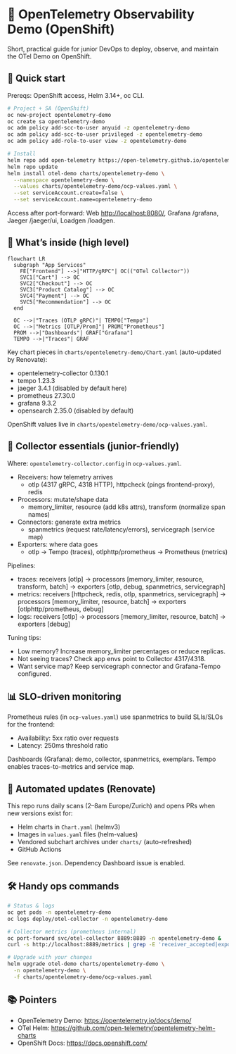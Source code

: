# 🔭 OpenTelemetry Observability Demo (OpenShift)

Short, practical guide for junior DevOps to deploy, observe, and maintain the OTel Demo on OpenShift.

## 🚀 Quick start

Prereqs: OpenShift access, Helm 3.14+, oc CLI.

```bash
# Project + SA (OpenShift)
oc new-project opentelemetry-demo
oc create sa opentelemetry-demo
oc adm policy add-scc-to-user anyuid -z opentelemetry-demo
oc adm policy add-scc-to-user privileged -z opentelemetry-demo
oc adm policy add-role-to-user view -z opentelemetry-demo

# Install
helm repo add open-telemetry https://open-telemetry.github.io/opentelemetry-helm-charts
helm repo update
helm install otel-demo charts/opentelemetry-demo \
  --namespace opentelemetry-demo \
  --values charts/opentelemetry-demo/ocp-values.yaml \
  --set serviceAccount.create=false \
  --set serviceAccount.name=opentelemetry-demo
```

Access after port-forward: Web <http://localhost:8080/>, Grafana /grafana, Jaeger /jaeger/ui, Loadgen /loadgen.

## 🧠 What’s inside (high level)

```mermaid
flowchart LR
  subgraph "App Services"
    FE["Frontend"] -->|"HTTP/gRPC"| OC(("OTel Collector"))
    SVC1["Cart"] --> OC
    SVC2["Checkout"] --> OC
    SVC3["Product Catalog"] --> OC
    SVC4["Payment"] --> OC
    SVC5["Recommendation"] --> OC
  end

  OC -->|"Traces (OTLP gRPC)"| TEMPO["Tempo"]
  OC -->|"Metrics [OTLP/Prom]"| PROM["Prometheus"]
  PROM -->|"Dashboards"| GRAF["Grafana"]
  TEMPO -->|"Traces"| GRAF
```

Key chart pieces in `charts/opentelemetry-demo/Chart.yaml` (auto-updated by Renovate):

- opentelemetry-collector 0.130.1
- tempo 1.23.3
- jaeger 3.4.1 (disabled by default here)
- prometheus 27.30.0
- grafana 9.3.2
- opensearch 2.35.0 (disabled by default)

OpenShift values live in `charts/opentelemetry-demo/ocp-values.yaml`.

## 🔧 Collector essentials (junior-friendly)

Where: `opentelemetry-collector.config` in `ocp-values.yaml`.

- Receivers: how telemetry arrives
  - otlp (4317 gRPC, 4318 HTTP), httpcheck (pings frontend-proxy), redis
- Processors: mutate/shape data
  - memory_limiter, resource (add k8s attrs), transform (normalize span names)
- Connectors: generate extra metrics
  - spanmetrics (request rate/latency/errors), servicegraph (service map)
- Exporters: where data goes
  - otlp -> Tempo (traces), otlphttp/prometheus -> Prometheus (metrics)

Pipelines:

- traces: receivers [otlp] -> processors [memory_limiter, resource, transform, batch] -> exporters [otlp, debug, spanmetrics, servicegraph]
- metrics: receivers [httpcheck, redis, otlp, spanmetrics, servicegraph] -> processors [memory_limiter, resource, batch] -> exporters [otlphttp/prometheus, debug]
- logs: receivers [otlp] -> processors [memory_limiter, resource, batch] -> exporters [debug]

Tuning tips:

- Low memory? Increase memory_limiter percentages or reduce replicas.
- Not seeing traces? Check app envs point to Collector 4317/4318.
- Want service map? Keep servicegraph connector and Grafana-Tempo configured.

## 📊 SLO-driven monitoring

Prometheus rules (in `ocp-values.yaml`) use spanmetrics to build SLIs/SLOs for the frontend:

- Availability: 5xx ratio over requests
- Latency: 250ms threshold ratio

Dashboards (Grafana): demo, collector, spanmetrics, exemplars. Tempo enables traces-to-metrics and service map.

## 🔄 Automated updates (Renovate)

This repo runs daily scans (2–8am Europe/Zurich) and opens PRs when new versions exist for:

- Helm charts in `Chart.yaml` (helmv3)
- Images in `values.yaml` files (helm-values)
- Vendored subchart archives under `charts/` (auto-refreshed)
- GitHub Actions

See `renovate.json`. Dependency Dashboard issue is enabled.

## 🛠️ Handy ops commands

```bash
# Status & logs
oc get pods -n opentelemetry-demo
oc logs deploy/otel-collector -n opentelemetry-demo

# Collector metrics (prometheus internal)
oc port-forward svc/otel-collector 8889:8889 -n opentelemetry-demo &
curl -s http://localhost:8889/metrics | grep -E 'receiver_accepted|exporter_sent'

# Upgrade with your changes
helm upgrade otel-demo charts/opentelemetry-demo \
  -n opentelemetry-demo \
  -f charts/opentelemetry-demo/ocp-values.yaml
```

## 📚 Pointers

- OpenTelemetry Demo: <https://opentelemetry.io/docs/demo/>
- OTel Helm: <https://github.com/open-telemetry/opentelemetry-helm-charts>
- OpenShift Docs: <https://docs.openshift.com/>
